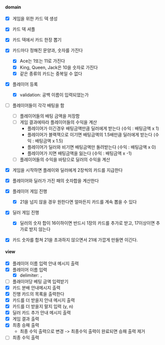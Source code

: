 

#### domain

- [x] 게임을 위한 카드 덱 생성
- [x] 카드 덱 셔플
- [x] 카드 덱에서 카드 한장 뽑기
- [x] 카드마다 정해진 문양과, 숫자를 가진다
  - [x] Ace는 1또는 11로 가진다
  - [x] King, Queen, Jack은 10을 숫자로 가진다
  - [x] 같은 종류의 카드는 중복일 수 없다
- [x] 플레이어 등록
  - [x] validation: 공백 이름이 입력되었는가
- [ ] 플레이어들이 각각 배팅을 함
  - [ ] 플레이어들의 배팅 금액을 저장함
  - [ ] 게임 결과에따라 플레이어들의 수익을 계산
    - 플레이어가 이긴경우 배팅금액만큼 딜러에게 받는다 (수익 : 배팅금액 x 1)
    - 플레이어가 블랙잭으로 이기면 배팅금액의 1.5배만큼 딜러에게 받는다 (수익 : 배팅금액 x 1.5)
    - 플레이어가 딜러와 비기면 배팅금액만 돌려받는다 (수익 : 배팅금액 x 0)
    - 플레이어가 지면 배팅금액을 잃는다 (수익 : 배팅금액 x -1)
  - [ ] 플레이어들의 수익을 바탕으로 딜러의 수익을 계산
- [x] 게임을 시작하면 플레이와 딜러에게 2장씩의 카드를 지급한다
- [x] 플레이어와 딜러가 가진 패의 숫자합을 계산한다
- [x] 플레이어 게임 진행
  - [x] 21을 넘지 않을 경우 원한다면 얼마든지 카드를 계속 뽑을 수 있다
- [x] 딜러 게임 진행
  - [x] 딜러의 숫자 합이 16이하이면 반드시 1장의 카드를 추가로 받고, 17이상이면 추가로 받지 않는다
- [x] 카드 숫자를 합쳐 21을 초과하지 않으면서 21에 가깝게 만들면 이긴다.


#### view

- [x] 플레이어 이름 입력 안내 메시지 출력
- [x] 플레이어 이름 입력
  - [x] delimiter: `,`
- [ ] 플래이어당 베팅 금액 입력받기
- [x] 카드 분배 안내메시지 출력
- [x] 진행 카드의 목록을 출력한다
- [x] 카드를 더 받을지 안내 메시지 출력
- [x] 카드를 더 받을지 말지 입력 (y, n)
- [x] 딜러 카드 추가 안내 메시지 출력
- [x] 게임 결과 출력
- [x] 최종 승패 출력
  - 최종 수익 출력으로 변경 -> 최종수익 출력이 완료되면 승패 출력 제거
- [ ] 최종 수익 출력
